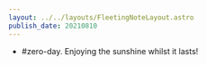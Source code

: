 ```yaml
---
layout: ../../layouts/FleetingNoteLayout.astro
publish_date: 20210810
---
```


- #zero-day. Enjoying the sunshine whilst it lasts!
